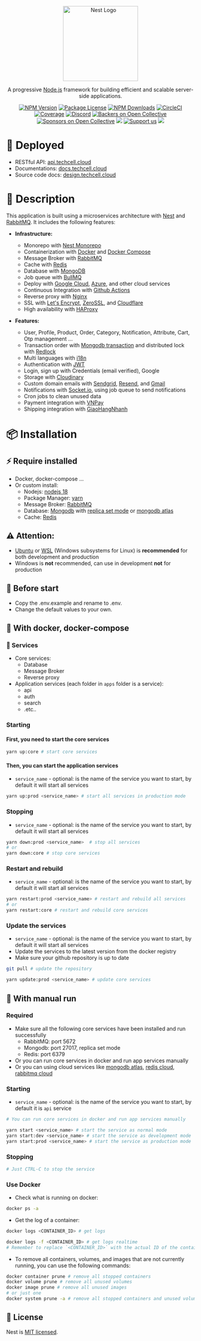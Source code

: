 <p align="center">
  <a href="http://nestjs.com/" target="blank"><img src="https://nestjs.com/img/logo-small.svg" width="200" alt="Nest Logo" /></a>
</p>

[circleci-image]: https://img.shields.io/circleci/build/github/nestjs/nest/master?token=abc123def456
[circleci-url]: https://circleci.com/gh/nestjs/nest

  <p align="center">A progressive <a href="http://nodejs.org" target="_blank">Node.js</a> framework for building efficient and scalable server-side applications.</p>
    <p align="center">
<a href="https://www.npmjs.com/~nestjscore" target="_blank"><img src="https://img.shields.io/npm/v/@nestjs/core.svg" alt="NPM Version" /></a>
<a href="https://www.npmjs.com/~nestjscore" target="_blank"><img src="https://img.shields.io/npm/l/@nestjs/core.svg" alt="Package License" /></a>
<a href="https://www.npmjs.com/~nestjscore" target="_blank"><img src="https://img.shields.io/npm/dm/@nestjs/common.svg" alt="NPM Downloads" /></a>
<a href="https://circleci.com/gh/nestjs/nest" target="_blank"><img src="https://img.shields.io/circleci/build/github/nestjs/nest/master" alt="CircleCI" /></a>
<a href="https://coveralls.io/github/nestjs/nest?branch=master" target="_blank"><img src="https://coveralls.io/repos/github/nestjs/nest/badge.svg?branch=master#9" alt="Coverage" /></a>
<a href="https://discord.gg/G7Qnnhy" target="_blank"><img src="https://img.shields.io/badge/discord-online-brightgreen.svg" alt="Discord"/></a>
<a href="https://opencollective.com/nest#backer" target="_blank"><img src="https://opencollective.com/nest/backers/badge.svg" alt="Backers on Open Collective" /></a>
<a href="https://opencollective.com/nest#sponsor" target="_blank"><img src="https://opencollective.com/nest/sponsors/badge.svg" alt="Sponsors on Open Collective" /></a>
  <a href="https://paypal.me/kamilmysliwiec" target="_blank"><img src="https://img.shields.io/badge/Donate-PayPal-ff3f59.svg"/></a>
    <a href="https://opencollective.com/nest#sponsor"  target="_blank"><img src="https://img.shields.io/badge/Support%20us-Open%20Collective-41B883.svg" alt="Support us"></a>
  <a href="https://twitter.com/nestframework" target="_blank"><img src="https://img.shields.io/twitter/follow/nestframework.svg?style=social&label=Follow"></a>
</p>

# 🚀 Deployed

- RESTful API: [api.techcell.cloud](https://api.techcell.cloud)
- Documentations: [docs.techcell.cloud](https://docs.techcell.cloud)
- Source code docs: [design.techcell.cloud](https://design.techcell.cloud)

# 📖 Description

This application is built using a microservices architecture with [Nest](https://nestjs.com/) and [RabbitMQ](https://www.rabbitmq.com/). It includes the following features:

- **Infrastructure:**
  - Monorepo with [Nest Monorepo](https://docs.nestjs.com/cli/monorepo#monorepo-mode)
  - Containerization with [Docker](https://www.docker.com/) and [Docker Compose](https://docs.docker.com/compose/)
  - Message Broker with [RabbitMQ](https://www.rabbitmq.com/)
  - Cache with [Redis](https://redis.io/)
  - Database with [MongoDB](https://www.mongodb.com/)
  - Job queue with [BullMQ](https://bullmq.io/)
  - Deploy with [Google Cloud](https://cloud.google.com/), [Azure](https://azure.microsoft.com/), and other cloud services
  - Continuous Integration with [Github Actions](https://github.com/features/actions)
  - Reverse proxy with [Nginx](https://www.nginx.com/)
  - SSL with [Let's Encrypt](https://letsencrypt.org/), [ZeroSSL](https://zerossl.com/), and [Cloudflare](https://www.cloudflare.com/)
  - High availability with [HAProxy](https://www.haproxy.org/)

- **Features:**
  - User, Profile, Product, Order, Category, Notification, Attribute, Cart, Otp management ...
  - Transaction order with [Mongodb transaction](https://docs.mongodb.com/manual/core/transactions/) and distributed lock with [Redlock](https://redis.io/topics/distlock)
  - Multi languages with [i18n](https://www.npmjs.com/package/i18n)
  - Authentication with [JWT](https://jwt.io/)
  - Login, sign up with Credentials (email verified), Google
  - Storage with [Cloudinary](https://cloudinary.com/)
  - Custom domain emails with [Sendgrid](https://sendgrid.com/), [Resend](https://resend.com/), and [Gmail](https://mail.google.com/)
  - Notifications with [Socket.io](https://socket.io/), using job queue to send notifications
  - Cron jobs to clean unused data
  - Payment integration with [VNPay](https://vnpay.vn/)
  - Shipping integration with [GiaoHangNhanh](https://ghn.vn/)


# 📦 Installation

## ⚡ Require installed

- Docker, docker-compose ...
- Or custom install:
  * Nodejs: [nodejs 18](https://nodejs.org/en/blog/announcements/v18-release-announce)
  * Package Manager: [yarn](https://yarnpkg.com/)
  * Message Broker: [RabbitMQ](https://www.rabbitmq.com/)
  * Database: [Mongodb](https://www.mongodb.com/) with [replica set mode](https://www.mongodb.com/docs/manual/replication/) or [mongodb atlas](https://www.mongodb.com/docs/atlas/)
  * Cache: [Redis](https://redis.io/)

## ⚠️ Attention:
- [Ubuntu](https://ubuntu.com/) or [WSL](https://learn.microsoft.com/en-us/windows/wsl/install) (Windows subsystems for Linux) is **recommended** for both development and production
- Windows is **not** recommended, can use in development **not** for production

## 📝 Before start

- Copy the .env.example and rename to .env.
- Change the default values to your own.

## 🐳 With docker, docker-compose

### 🔨 Services
- Core services:
  * Database
  * Message Broker
  * Reverse proxy
- Application services (each folder in `apps` folder is a service):
  * api
  * auth
  * search
  * .etc..

### Starting

#### First, you need to start the core services
```bash
yarn up:core # start core services
```

#### Then, you can start the application services
- `service_name` - optional: is the name of the service you want to start, by default it will start all services
```bash
yarn up:prod <service_name> # start all services in production mode
```

### Stopping
- `service_name` - optional: is the name of the service you want to start, by default it will start all services
```bash
yarn down:prod <service_name>  # stop all services
# or
yarn down:core # stop core services
```

### Restart and rebuild
- `service_name` - optional: is the name of the service you want to start, by default it will start all services
```bash
yarn restart:prod <service_name> # restart and rebuild all services 
# or
yarn restart:core # restart and rebuild core services
```

### Update the services
- `service_name` - optional: is the name of the service you want to start, by default it will start all services
- Update the services to the latest version from the docker registry
- Make sure your github repository is up to date
```bash
git pull # update the repository

yarn update:prod <service_name> # update core services
```

## 🦽 With manual run

### Required
- Make sure all the following core services have been installed and run successfully
  * RabbitMQ: port 5672
  * Mongodb: port 27017, replica set mode
  * Redis: port 6379
- Or you can run core services in docker and run app services manually
- Or you can using cloud services like [mongodb atlas](https://www.mongodb.com/cloud/atlas), [redis cloud](https://redislabs.com/redis-enterprise-cloud/overview/), [rabbitmq cloud](https://www.cloudamqp.com/)

### Starting
- `service_name` - optional: is the name of the service you want to start, by default it is `api` service
```bash
# You can run core services in docker and run app services manually

yarn start <service_name> # start the service as normal mode
yarn start:dev <service_name> # start the service as development mode
yarn start:prod <service_name> # start the service as production mode
```

### Stopping
```bash
# Just CTRL-C to stop the service
```

### Use Docker

- Check what is running on docker:
```bash
docker ps -a
```

- Get the log of a container:
```bash
docker logs <CONTAINER_ID> # get logs

docker logs -f <CONTAINER_ID> # get logs realtime
# Remember to replace `<CONTAINER_ID>` with the actual ID of the container you want to inspect.
```

- To remove all containers, volumes, and images that are not currently running, you can use the following commands:
```bash
docker container prune # remove all stopped containers
docker volume prune # remove all unused volumes
docker image prune # remove all unused images
# or just one
docker system prune -a # remove all stopped containers and unused volumes, images
```


## 🦽 License

Nest is [MIT licensed](LICENSE).
